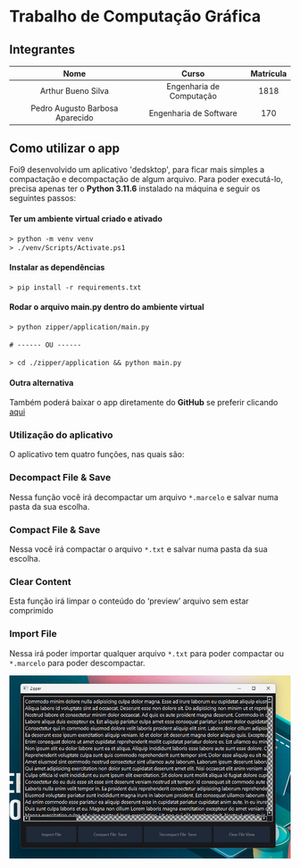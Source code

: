 # Trabalho de Computação Gráfica
## Integrantes

|              Nome               |          Curso           | Matrícula |
|:-------------------------------:|:------------------------:|:---------:|
|       Arthur Bueno Silva        | Engenharia de Computação |   1818    |
| Pedro Augusto Barbosa Aparecido |  Engenharia de Software  |    170    |

## Como utilizar o app
Foi9 desenvolvido um aplicativo 'dedsktop', para ficar mais simples a compactação e decompactação de algum arquivo.
Para poder executá-lo, precisa apenas ter o **Python 3.11.6** instalado na máquina e seguir os seguintes passos:

#### Ter um ambiente virtual criado e ativado
```shell
> python -m venv venv
> ./venv/Scripts/Activate.ps1
```

#### Instalar as dependências
```shell
> pip install -r requirements.txt
```

#### Rodar o arquivo **main.py** dentro do ambiente virtual
```shell
> python zipper/application/main.py

# ------ OU ------

> cd ./zipper/application && python main.py
```

#### Outra alternativa
Também poderá baixar o app diretamente do **GitHub** se preferir clicando [aqui](https://github.com/Pedro-Augusto-Barbosa-Aparecido/trabalho-de-cg/releases/tag/v1.0.0)


### Utilização do aplicativo
O aplicativo tem quatro funções, nas quais são:

### Decompact File & Save
Nessa função você irá decompactar um arquivo ``*.marcelo`` e salvar numa pasta da sua escolha.

### Compact File & Save
Nessa você irá compactar o arquivo ``*.txt`` e salvar numa pasta da sua escolha. 

### Clear Content
Esta função irá limpar o conteúdo do ‘preview’ arquivo sem estar comprimido

### Import File
Nessa irá poder importar qualquer arquivo ``*.txt`` para poder compactar ou ``*.marcelo`` para poder descompactar.

![Application Print](docs/app.png)

